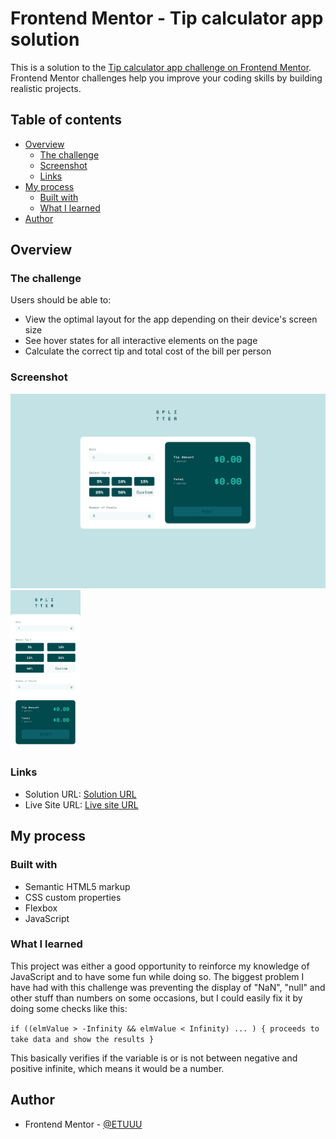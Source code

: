 # Frontend Mentor - Tip calculator app solution

This is a solution to the [Tip calculator app challenge on Frontend Mentor](https://www.frontendmentor.io/challenges/tip-calculator-app-ugJNGbJUX). Frontend Mentor challenges help you improve your coding skills by building realistic projects.

## Table of contents

- [Overview](#overview)
  - [The challenge](#the-challenge)
  - [Screenshot](#screenshot)
  - [Links](#links)
- [My process](#my-process)
  - [Built with](#built-with)
  - [What I learned](#what-i-learned)
- [Author](#author)

## Overview

### The challenge

Users should be able to:

- View the optimal layout for the app depending on their device's screen size
- See hover states for all interactive elements on the page
- Calculate the correct tip and total cost of the bill per person

### Screenshot

<img src="./images/Splitter-Desktop.png"  >

<img src="./images/Splitter-Mobile.png" style="zoom: 25%;" >

### Links

- Solution URL: [Solution URL](https://www.frontendmentor.io/solutions/tip-calculator-app-ka7T833blc)
- Live Site URL: [Live site URL](https://falarzedu.github.io/Frontend-Mentor-Challenges/Challenges/Junior%20Level/04%20-%20Tip%20calculator/)

## My process

### Built with

- Semantic HTML5 markup
- CSS custom properties
- Flexbox
- JavaScript

### What I learned

This project was either a good opportunity to reinforce my knowledge of JavaScript and to have some fun while doing so. The biggest problem I have had with this challenge was preventing the display of "NaN", "null" and other stuff than numbers on some occasions, but I could easily fix it by doing some checks like this: 

` if ((elmValue > -Infinity && elmValue < Infinity) ... ) { proceeds to take data and show the results } `

This basically verifies if the variable is or is not between negative and positive infinite, which means it would be a number.

## Author

- Frontend Mentor - [@ETUUU](https://www.frontendmentor.io/profile/ETUUU)

  
